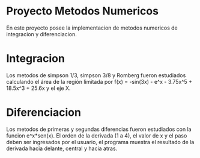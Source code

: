 # Proyecto Metodos Numericos

En este proyecto posee la implementacion de metodos numericos de integracion y diferenciacion. 

# Integracion 

Los metodos de simpson 1/3, simpson 3/8 y Romberg fueron estudiados calculando el área de la región limitada por f(x) = -sin(3x) - e^x - 3.75x^5 + 18.5x^3 + 25.6x y el eje X.

# Diferenciacion 
Los metodos de primeras y segundas diferencias fueron estudiados con la funcion e^x*sen(x). El orden de la derivada (1 a 4), el valor de x y el paso deben ser ingresados por el usuario, el programa muestra el resultado de la derivada hacia delante, central y hacia atras. 